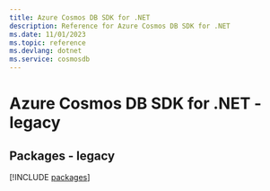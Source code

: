```yaml
---
title: Azure Cosmos DB SDK for .NET
description: Reference for Azure Cosmos DB SDK for .NET
ms.date: 11/01/2023
ms.topic: reference
ms.devlang: dotnet
ms.service: cosmosdb
---
```

# Azure Cosmos DB SDK for .NET - legacy
## Packages - legacy
[!INCLUDE [packages](cosmos-db-index.md)]
